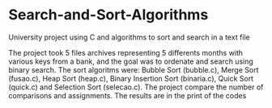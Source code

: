 # Search-and-Sort-Algorithms
University project using C and algorithms to sort and search in a text file

The project took 5 files archives representing 5 differents months with various keys from a bank, and the goal was to ordenate and search using binary search. The sort algoritms were: Bubble Sort (bubble.c), Merge Sort (fusao.c), Heap Sort (heap.c), Binary Insertion Sort (binaria.c), Quick Sort (quick.c) and Selection Sort (selecao.c). The project compare the number of comparisons and assignments. The results are in the print of the codes
